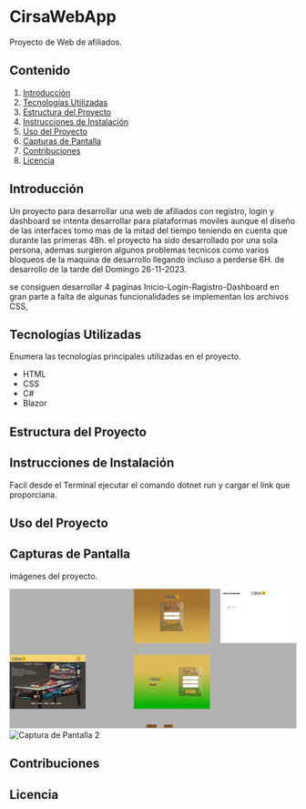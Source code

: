 # CirsaWebApp

Proyecto de Web de afiliados.

## Contenido

1. [Introducción](#introducción)
2. [Tecnologías Utilizadas](#tecnologías-utilizadas)
3. [Estructura del Proyecto](#estructura-del-proyecto)
4. [Instrucciones de Instalación](#instrucciones-de-instalación)
5. [Uso del Proyecto](#uso-del-proyecto)
6. [Capturas de Pantalla](#capturas-de-pantalla)
7. [Contribuciones](#contribuciones)
8. [Licencia](#licencia)

## Introducción

Un proyecto para desarrollar una web de afiliados con registro, login y dashboard se intenta desarrollar 
para plataformas moviles aunque el diseño de las interfaces tomo mas de la mitad del tiempo teniendo en 
cuenta que durante las primeras 48h. el proyecto ha sido desarrollado por una sola persona, ademas 
surgieron algunos problemas tecnicos como varios bloqueos de la maquina de desarrollo llegando incluso a 
perderse 6H. de desarrollo de la tarde del Domingo 26-11-2023.

se consiguen desarrollar 4 paginas Inicio-Login-Ragistro-Dashboard en gran parte a falta de algunas 
funcionalidades se implementan los archivos CSS, 

## Tecnologías Utilizadas

Enumera las tecnologías principales utilizadas en el proyecto.

- HTML
- CSS
- C#
- Blazor

## Estructura del Proyecto



## Instrucciones de Instalación

Facil desde el Terminal ejecutar el comando dotnet run y cargar el link que proporciana.

## Uso del Proyecto



## Capturas de Pantalla

 imágenes del proyecto.

[![CIRSA_HOME_PAGE_2](https://github.com/Twinkym/CirsaWebApp/blob/main/wwwroot/CIRSA_HOME_PAGE_2.png)](https://github.com/Twinkym/CirsaWebApp/blob/main/wwwroot/CIRSA_HOME_PAGE_2.png)
![Captura de Pantalla 2](/ruta/a/imagen2.png)

## Contribuciones



## Licencia


